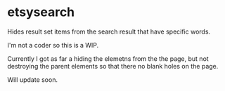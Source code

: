 # etsysearch
Hides result set items from the search result that have specific words.

I'm not a coder so this is a WIP. 

Currently I got as far a hiding the elemetns from the the page, but not destroying the parent elements so that there no blank holes on the page.

Will update soon.
